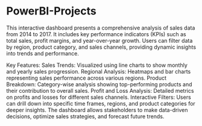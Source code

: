 # PowerBI-Projects
This interactive dashboard presents a comprehensive analysis of sales data from 2014 to 2017. It includes key performance indicators (KPIs) such as total sales, profit margins, and year-over-year growth. Users can filter data by region, product category, and sales channels, providing dynamic insights into trends and performance.

Key Features:
Sales Trends: Visualized using line charts to show monthly and yearly sales progression.
Regional Analysis: Heatmaps and bar charts representing sales performance across various regions.
Product Breakdown: Category-wise analysis showing top-performing products and their contribution to overall sales.
Profit and Loss Analysis: Detailed metrics on profits and losses for different sales channels.
Interactive Filters: Users can drill down into specific time frames, regions, and product categories for deeper insights.
The dashboard allows stakeholders to make data-driven decisions, optimize sales strategies, and forecast future trends.
